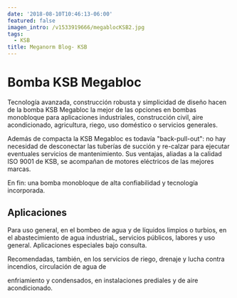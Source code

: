 ```yaml
---
date: '2018-08-10T10:46:13-06:00'
featured: false
imagen_intro: /v1533919666/megablocKSB2.jpg
tags:
  - KSB
title: Meganorm Blog- KSB
---
```




# Bomba KSB Megabloc

Tecnología avanzada, construcción robusta y simplicidad de diseño hacen de la bomba KSB Megabloc la mejor de las opciones en bombas monobloque para aplicaciones industriales, construcción civil, aire acondicionado, agricultura, riego, uso doméstico o servicios generales.

Además de compacta la KSB Megabloc es todavía "back-pull-out": no hay necesidad de desconectar las tuberías de succión y re-calzar para ejecutar eventuales servicios de mantenimiento. Sus ventajas, aliadas a la calidad ISO 9001 de KSB, se acompañan de motores eléctricos de las mejores marcas.

En fin: una bomba monobloque de alta confiabilidad y tecnología incorporada.

## Aplicaciones

Para uso general, en el bombeo de agua y de líquidos limpios o turbios, en el abastecimiento de agua industriaL, servicios públicos, labores y uso general. Aplicaciones especiales bajo consulta.

Recomendadas, también, en los servicios de riego, drenaje y lucha contra incendios, circulación de agua de

enfriamiento y condensados, en instalaciones prediales y de aire acondicionado.
